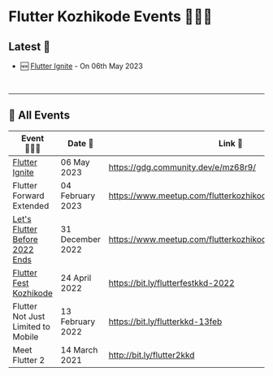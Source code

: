 # Flutter Kozhikode Events 👨🏻‍💻

## Latest 📣

- 🆕 [Flutter Ignite](./Flutter-Ignite/) - On 06th May 2023

<br>

<hr> 

## 🦄 All Events

| Event 👨🏻‍💻 | Date 📆 | Link 🔗 | 
| --- | --- | --- |
| [Flutter Ignite](./Flutter-Ignite/) | 06 May 2023 | https://gdg.community.dev/e/mz68r9/ |
| Flutter Forward Extended | 04 February 2023 | https://www.meetup.com/flutterkozhikode/events/291183725/ |
| [Let's Flutter Before 2022 Ends](./Let's%20Flutter%20Before%202022%20Ends/) | 31 December 2022 | https://www.meetup.com/flutterkozhikode/events/290593188/ | 
| [Flutter Fest Kozhikode](Flutter-Fest-2022/README.md) | 24 April 2022 | https://bit.ly/flutterfestkkd-2022 | 
| Flutter Not Just Limited to Mobile | 13 February 2022 | https://bit.ly/flutterkkd-13feb |
| Meet Flutter 2 | 14 March 2021 | http://bit.ly/flutter2kkd